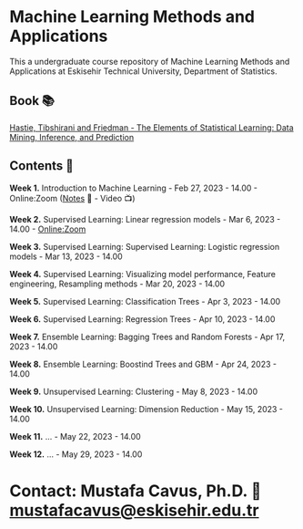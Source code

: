 # Machine Learning Methods and Applications

This a undergraduate course repository of Machine Learning Methods and Applications at Eskisehir Technical University, Department of Statistics.

## Book 📚

[Hastie, Tibshirani and Friedman - The Elements of Statistical Learning: Data Mining, Inference, and Prediction](https://hastie.su.domains/Papers/ESLII.pdf)

## Contents 📂

**Week 1.** Introduction to Machine Learning - Feb 27, 2023 - 14.00 - Online:Zoom ([Notes](https://github.com/mcavs/ESTUStat_2023Spring_MachineLearningMethodsandApplications/blob/main/LectureNotes/Week1.pdf) 📖 - Video 📺)


**Week 2.** Supervised Learning: Linear regression models - Mar 6, 2023 - 14.00 - [Online:Zoom](https://us05web.zoom.us/j/7869396483?pwd=U3pHRTFqNTlpRmd3a25rSklnMEZ1QT09)


**Week 3.** Supervised Learning: Supervised Learning: Logistic regression models - Mar 13, 2023 - 14.00


**Week 4.** Supervised Learning: Visualizing model performance, Feature engineering, Resampling methods - Mar 20, 2023 - 14.00


**Week 5.** Supervised Learning: Classification Trees - Apr 3, 2023 - 14.00


**Week 6.** Supervised Learning: Regression Trees - Apr 10, 2023 - 14.00


**Week 7.** Ensemble Learning: Bagging Trees and Random Forests - Apr 17, 2023 - 14.00


**Week 8.** Ensemble Learning: Boostind Trees and GBM - Apr 24, 2023 - 14.00


**Week 9.** Unsupervised Learning: Clustering - May 8, 2023 - 14.00


**Week 10.** Unsupervised Learning: Dimension Reduction - May 15, 2023 - 14.00


**Week 11.** ... - May 22, 2023 - 14.00


**Week 12.** ... - May 29, 2023 - 14.00

# Contact: Mustafa Cavus, Ph.D. 📧 [mustafacavus@eskisehir.edu.tr](mustafacavus@eskisehir.edu.tr)


